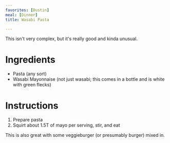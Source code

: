 ```yaml
---
favorites: [Dustin]
meal: [Dinner]
title: Wasabi Pasta

---
```

This isn't very complex, but it's really good and kinda unusual.

# Ingredients

* Pasta (any sort)
* Wasabi Mayonnaise (not just wasabi; this comes in a bottle and is white with green flecks)

# Instructions

 1. Prepare pasta
 1. Squirt about 1.5T of mayo per serving, stir, and eat

This is also great with some veggieburger (or presumably burger) mixed in.
